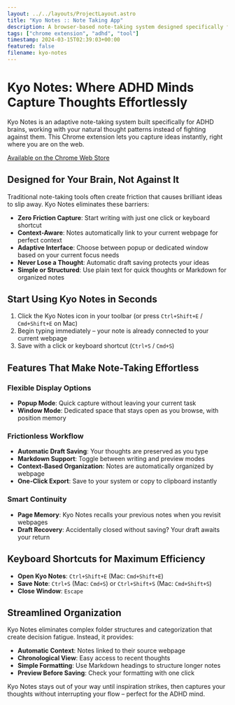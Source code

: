 ```yaml
---
layout: ../../layouts/ProjectLayout.astro
title: "Kyo Notes :: Note Taking App"
description: A browser-based note-taking system designed specifically for ADHD minds to capture thoughts effortlessly.
tags: ["chrome extension", "adhd", "tool"]
timestamp: 2024-03-15T02:39:03+00:00
featured: false
filename: kyo-notes
---
```


# Kyo Notes: Where ADHD Minds Capture Thoughts Effortlessly

Kyo Notes is an adaptive note-taking system built specifically for ADHD brains, working with your natural thought patterns instead of fighting against them. This Chrome extension lets you capture ideas instantly, right where you are on the web.

[Available on the Chrome Web Store](https://chromewebstore.google.com/detail/kyo-notes/mbdbooidikookaidpecacnnkcoljohld)

## Designed for Your Brain, Not Against It

Traditional note-taking tools often create friction that causes brilliant ideas to slip away. Kyo Notes eliminates these barriers:

- **Zero Friction Capture**: Start writing with just one click or keyboard shortcut
- **Context-Aware**: Notes automatically link to your current webpage for perfect context
- **Adaptive Interface**: Choose between popup or dedicated window based on your current focus needs
- **Never Lose a Thought**: Automatic draft saving protects your ideas
- **Simple or Structured**: Use plain text for quick thoughts or Markdown for organized notes

## Start Using Kyo Notes in Seconds

1. Click the Kyo Notes icon in your toolbar (or press `Ctrl+Shift+E` / `Cmd+Shift+E` on Mac)
2. Begin typing immediately – your note is already connected to your current webpage
3. Save with a click or keyboard shortcut (`Ctrl+S` / `Cmd+S`)

## Features That Make Note-Taking Effortless

### Flexible Display Options

- **Popup Mode**: Quick capture without leaving your current task
- **Window Mode**: Dedicated space that stays open as you browse, with position memory

### Frictionless Workflow

- **Automatic Draft Saving**: Your thoughts are preserved as you type
- **Markdown Support**: Toggle between writing and preview modes
- **Context-Based Organization**: Notes are automatically organized by webpage
- **One-Click Export**: Save to your system or copy to clipboard instantly

### Smart Continuity

- **Page Memory**: Kyo Notes recalls your previous notes when you revisit webpages
- **Draft Recovery**: Accidentally closed without saving? Your draft awaits your return

## Keyboard Shortcuts for Maximum Efficiency

- **Open Kyo Notes**: `Ctrl+Shift+E` (Mac: `Cmd+Shift+E`)
- **Save Note**: `Ctrl+S` (Mac: `Cmd+S`) or `Ctrl+Shift+S` (Mac: `Cmd+Shift+S`)
- **Close Window**: `Escape`

## Streamlined Organization

Kyo Notes eliminates complex folder structures and categorization that create decision fatigue. Instead, it provides:

- **Automatic Context**: Notes linked to their source webpage
- **Chronological View**: Easy access to recent thoughts
- **Simple Formatting**: Use Markdown headings to structure longer notes
- **Preview Before Saving**: Check your formatting with one click

Kyo Notes stays out of your way until inspiration strikes, then captures your thoughts without interrupting your flow – perfect for the ADHD mind.
